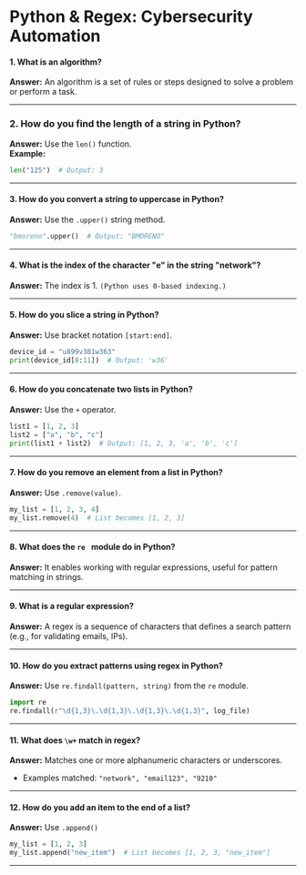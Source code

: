 # Python & Regex: Cybersecurity Automation

#### 1. What is an algorithm?
**Answer:** An algorithm is a set of rules or steps designed to solve a problem or perform a task.

---

### 2. How do you find the length of a string in Python?
**Answer:** Use the `len()` function.  
**Example:**  
```python
len("125")  # Output: 3
```
---

#### 3. How do you convert a string to uppercase in Python?
**Answer:** Use the ```.upper()``` string method.
```python
"bmoreno".upper()  # Output: "BMORENO"
```

---

#### 4. What is the index of the character "e" in the string "network"?
**Answer:** The index is 1. ```(Python uses 0-based indexing.)```

---

#### 5. How do you slice a string in Python?
**Answer:** Use bracket notation ```[start:end]```.
```python
device_id = "u899v381w363"
print(device_id[8:11])  # Output: 'w36'
```

---


#### 6. How do you concatenate two lists in Python?
**Answer:** Use the ```+``` operator.
```python
list1 = [1, 2, 3]
list2 = ["a", "b", "c"]
print(list1 + list2)  # Output: [1, 2, 3, 'a', 'b', 'c']
```

---

#### 7. How do you remove an element from a list in Python?
**Answer:** Use ```.remove(value)```.
```python
my_list = [1, 2, 3, 4]
my_list.remove(4)  # List becomes [1, 2, 3]
```

---

#### 8. What does the ```re ``` module do in Python?
**Answer:** It enables working with regular expressions, useful for pattern matching in strings.

---

#### 9. What is a regular expression?
**Answer:**  A regex is a sequence of characters that defines a search pattern (e.g., for validating emails, IPs).

---

#### 10. How do you extract patterns using regex in Python?
**Answer:** Use ```re.findall(pattern, string)``` from the ```re``` module.
```python
import re
re.findall(r"\d{1,3}\.\d{1,3}\.\d{1,3}\.\d{1,3}", log_file)
```

---

#### 11. What does ```\w+``` match in regex?
**Answer:** Matches one or more alphanumeric characters or underscores.
 - Examples matched: ``` "network", "email123", "9210" ```

---

#### 12. How do you add an item to the end of a list?
**Answer:** Use ``` .append() ```
```python
my_list = [1, 2, 3]
my_list.append("new_item")  # List becomes [1, 2, 3, "new_item"]
```

---
